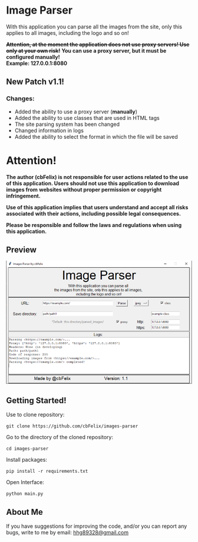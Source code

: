 
# Image Parser
With this application you can parse all the images from the site,
only this applies to all images, including the logo and so on!

~~**Attention, at the moment the application does not use proxy servers! Use only at your own risk!**~~
**You can use a proxy server, but it must be configured manually!  
Example: 127.0.0.1:8080**

## New Patch v1.1!
### Changes:
-   Added the ability to use a proxy server (**manually**)
-   Added the ability to use classes that are used in HTML tags
-   The site parsing system has been changed
-   Changed information in logs
-   Added the ability to select the format in which the file will be saved

# Attention!
**The author (cbFelix) is not responsible for user actions related to the use** **of this application. Users should not use this application to download images from** **websites without proper permission or copyright infringement.**

**Use of this application implies that users understand and accept all risks associated** **with their actions, including possible legal consequences.**

**Please be responsible and follow the laws and regulations when using this application.**

## Preview
![preview1_1](https://github.com/cbFelix/images-parser/blob/images-parser-1-1/src/preview1_1.png)
## Getting Started!
Use to clone repository:
```
git clone https://github.com/cbFelix/images-parser
```
Go to the directory of the cloned repository:
```
cd images-parser
```
Install packages:
```
pip install -r requirements.txt
```
Open Interface:
```
python main.py
```

## About Me 
If you have suggestions for improving the code, and/or you can report any bugs, write to me by email:
hhg89328@gmail.com

